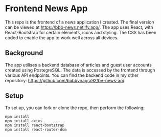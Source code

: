 # Frontend News App

This repo is the frontend of a news application I created. The final version can be viewed at https://bbb-news.netlify.app/. The app uses React, with React-Bootstrap for certain elements, icons and styling. The CSS has been coded to enable the app to work well across all devices.

## Background

The app utilises a backend database of articles and guest user accounts created using PostegreSQL. The data is accessed by the frontend through various API endpoints. You can find the backend code in my other repository: https://github.com/bobbynagra92/be-news-api

## Setup

To set up, you can fork or clone the repo, then perform the following:

```
npm install
npm install axios
npm install react-bootstrap
npm install react-router-dom
```
